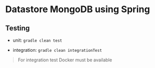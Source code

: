 # Datastore MongoDB using Spring

## Testing

- unit: `gradle clean test`

- integration: `gradle clean integrationTest`

> For integration test Docker must be available

 